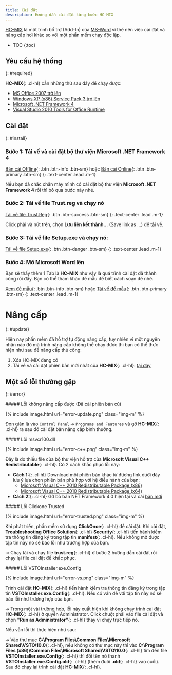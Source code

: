 ```yaml
---
title: Cài đặt
description: Hướng dẫn cài đặt từng bước HC-MIX
---
```


[HC–MIX](/projects/hc-mix/) là một trình bổ trợ (Add-In) của [MS-Word](/word/) vì thế nên việc cài đặt và nâng cấp hơi khác so với một phần mềm chạy độc lập.
- TOC
{:toc}

## Yêu cầu hệ thống
{: #required}

**HC–MIX**{: .cl-hl} cần những thứ sau đây để chạy được:
- [MS Office 2007 trở lên](https://products.office.com/vi-vn/compare-microsoft-office-products)
- [Windows XP (x86) Service Pack 3 trở lên](https://www.microsoft.com/en-us/software-download)
- [Microsoft .NET Framework 4](https://www.microsoft.com/en-us/download/details.aspx?id=17851)
- [Visual Studio 2010 Tools for Office Runtime](https://www.microsoft.com/en-us/download/details.aspx?id=48217)

## Cài đặt
{: #install}

### **Bước 1:** Tải về và cài đặt bộ thư viện **Microsoft .NET Framework 4**

[Bản cài Offline](https://www.microsoft.com/en-us/download/details.aspx?id=17718){: .btn .btn-info .btn-sm} 
hoặc 
[Bản cài Online](https://www.microsoft.com/en-us/download/details.aspx?id=17851){: .btn .btn-primary .btn-sm}
{: .text-center .lead .m-1}

Nếu bạn đã chắc chắn máy mình có cài đặt bộ thư viện **Microsoft .NET Framework 4** rồi thì bỏ qua bước này nhé.
### **Bước 2:** Tải về file **Trust.reg** và chạy nó

[Tải về file Trust.Reg](https://raw.githubusercontent.com/HoanChan/HC-MIX/master/trust.reg){: .btn .btn-success .btn-sm}
{: .text-center .lead .m-1}

Click phải và nút trên, chọn **Lưu liên kết thành...** (Save link as ...) để tải về.

### **Bước 3:** Tải về file **Setup.exe** và chạy nó:

[Tải về file Setup.exe](https://raw.githubusercontent.com/HoanChan/HC-MIX/master/setup.exe){: .btn .btn-danger .btn-sm}
{: .text-center .lead .m-1}

### **Bước 4:** Mở Microsoft Word lên 

Bạn sẽ thấy thêm 1 Tab là **HC–MIX** như vậy là quá trình cài đặt đã thành công rồi đấy. Bạn có thể tham khảo đề mẫu để biết cách soạn đề nhé.

[Xem đề mẫu](https://github.com/HoanChan/HC-MIX/tree/master/DeMau){: .btn .btn-info .btn-sm} hoặc [Tải về đề mẫu](https://github.com/HoanChan/HC-MIX/raw/master/DeMau.zip){: .btn .btn-primary .btn-sm}
{: .text-center .lead .m-1}


# Nâng cấp
{: #update}

Hiện nay phần mềm đã hỗ trợ tự động nâng cấp, tuy nhiên vì một nguyên nhân nào đó mà trình nâng cấp không thể chạy được thì bạn có thể thực hiện như sau để nâng cấp thủ công:

1. Xóa HC-MIX đang có
2. Tải về và cài đặt phiên bản mới nhất của **HC-MIX**{: .cl-hl}: [tại đây](https://raw.githubusercontent.com/HoanChan/HC-MIX/master/setup.exe)

## Một số lỗi thường gặp
{: #error}

<div class="note danger">
##### Lỗi không nâng cấp được (Đã cài phiên bản cũ)

{% include image.html url="error-update.png" class="img-m" %}

Đơn giản là vào `Control Panel` ➔ `Programs and Features` và gỡ **HC–MIX**{: .cl-hl} ra sau đó cài đặt bản nâng cấp bình thường.
</div>

<div class="note danger">
##### Lỗi msvcr100.dll

{% include image.html url="error-c++.png" class="img-m" %}

Đây là do thiếu file của bộ thư viện hỗ trợ của **Microsoft Visual C++ Redistributable**{: .cl-hl}. Có 2 cách khắc phục lỗi này:

+ **Cách 1:**{: .cl-hl} Download một phiên bản khác từ đường link dưới đây lưu ý lựa chọn phiên bản phù hợp với hệ điều hành của bạn:
    - [Microsoft Visual C++ 2010 Redistributable Package (x86)](https://www.microsoft.com/en-us/download/details.aspx?id=5555)
    - [Microsoft Visual C++ 2010 Redistributable Package (x64)](http://www.microsoft.com/download/en/details.aspx?id=14632)
+ **Cách 2:**{: .cl-hl} Gỡ bỏ bản NET Framework 4.0 hiện tại và cài [bản mới](https://www.microsoft.com/en-us/download/details.aspx?id=24872)
</div>

<div class="note danger">
##### Lỗi Clickone Trusted

{% include image.html url="error-trusted.png" class="img-m" %}

Khi phát triển, phần mềm sử dụng **ClickOnce**{: .cl-hl} để cài đặt. Khi cài đặt, **Troubleshooting Office Solution**{: .cl-hl} **Security**{: .cl-hl} tiến hành kiểm tra thông tin đăng ký trong tập tin **manifest**{: .cl-hl}. Nếu không mở được tập tin này nó sẽ báo lỗi như trường hợp của bạn. 

➔ Chạy tải và chạy file **trust.reg**{: .cl-hl} ở bước 2 hướng dẫn cài đặt rồi chạy lại file cài đặt để khắc phục.
 </div>

<div class="note danger">
##### Lỗi VSTOInstaller.exe.Config

{% include image.html url="error-vs.png" class="img-m" %}

Trình cài đặt **HC-MIX**{: .cl-hl} tiến hành kiểm tra thông tin đăng ký trong tập tin **VSTOInstaller.exe.Config**{: .cl-hl}. Nếu có vấn đề với tập tin này nó sẽ báo lỗi như trường hợp của bạn.

➔ Trong một vài trường hợp, lỗi này xuất hiện khi không chạy trình cài đặt **HC-MIX**{: .cl-hl} ở quyền Administrator. Click chuột phải vào file cài đặt và chọn **"Run as Administrator"**{: .cl-hl} thay vì chạy trực tiếp nó.

Nếu vẫn lỗi thì thực hiện như sau:

➔ Vào thư mục **C:\Program Files\Common Files\Microsoft Shared\VSTO\10.0**{: .cl-hl}, nếu không có thư mục này thì vào **C:\Program Files (x86)\Common Files\Microsoft Shared\VSTO\10.0**{: .cl-hl} tìm đến file **VSTOInstaller.exe.Config**{: .cl-hl} thì đổi tên nó thành **VSTOInstaller.exe.Config.old**{: .cl-hl} (thêm đuôi **.old**{: .cl-hl} vào cuối). Sau đó chạy lại trình cài đặt **HC-MIX**{: .cl-hl}.
 </div>